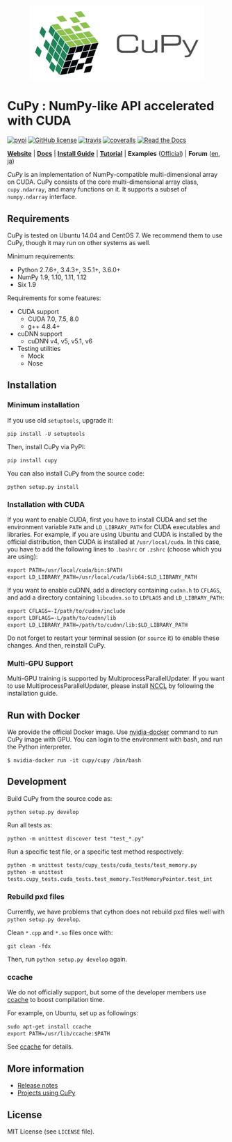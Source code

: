 <div align="center"><img src="docs/image/cupy_logo_1000px.png" width="400"/></div>

# CuPy : NumPy-like API accelerated with CUDA

[![pypi](https://img.shields.io/pypi/v/cupy.svg)](https://pypi.python.org/pypi/cupy)
[![GitHub license](https://img.shields.io/github/license/cupy/cupy.svg)](https://github.com/cupy/cupy)
[![travis](https://img.shields.io/travis/cupy/cupy.svg)](https://travis-ci.org/cupy/cupy)
[![coveralls](https://img.shields.io/coveralls/cupy/cupy.svg)](https://coveralls.io/github/cupy/cupy)
[![Read the Docs](https://readthedocs.org/projects/cupy/badge/?version=stable)](https://docs-cupy.chainer.org/en/stable/)

[**Website**](https://cupy.chainer.org/)
| [**Docs**](https://docs-cupy.chainer.org/en/stable/)
| [**Install Guide**](https://docs-cupy.chainer.org/en/stable/install.html)
| [**Tutorial**](https://docs-cupy.chainer.org/en/stable/tutorial/)
| **Examples** ([Official](https://github.com/cupy/cupy/blob/master/examples))
| **Forum** ([en](https://groups.google.com/forum/#!forum/cupy), [ja](https://groups.google.com/forum/#!forum/cupy-jp))

*CuPy* is an implementation of NumPy-compatible multi-dimensional array on CUDA.
CuPy consists of the core multi-dimensional array class, `cupy.ndarray`, and many functions on it.
It supports a subset of `numpy.ndarray` interface.

## Requirements

CuPy is tested on Ubuntu 14.04 and CentOS 7. We recommend them to use CuPy, though it may run on other systems as well.

Minimum requirements:
- Python 2.7.6+, 3.4.3+, 3.5.1+, 3.6.0+
- NumPy 1.9, 1.10, 1.11, 1.12
- Six 1.9

Requirements for some features:
- CUDA support
  - CUDA 7.0, 7.5, 8.0
  - g++ 4.8.4+
- cuDNN support
  - cuDNN v4, v5, v5.1, v6
- Testing utilities
  - Mock
  - Nose

## Installation

### Minimum installation

If you use old ``setuptools``, upgrade it:

```
pip install -U setuptools
```

Then, install CuPy via PyPI:
```
pip install cupy
```

You can also install CuPy from the source code:
```
python setup.py install
```


### Installation with CUDA

If you want to enable CUDA, first you have to install CUDA and set the environment variable `PATH` and `LD_LIBRARY_PATH` for CUDA executables and libraries.
For example, if you are using Ubuntu and CUDA is installed by the official distribution, then CUDA is installed at `/usr/local/cuda`.
In this case, you have to add the following lines to `.bashrc` or `.zshrc` (choose which you are using):
```
export PATH=/usr/local/cuda/bin:$PATH
export LD_LIBRARY_PATH=/usr/local/cuda/lib64:$LD_LIBRARY_PATH
```


If you want to enable cuDNN, add a directory containing `cudnn.h` to `CFLAGS`, and add a directory containing `libcudnn.so` to `LDFLAGS` and `LD_LIBRARY_PATH`:
```
export CFLAGS=-I/path/to/cudnn/include
export LDFLAGS=-L/path/to/cudnn/lib
export LD_LIBRARY_PATH=/path/to/cudnn/lib:$LD_LIBRARY_PATH
```
Do not forget to restart your terminal session (or `source` it) to enable these changes.
And then, reinstall CuPy.


### Multi-GPU Support

Multi-GPU training is supported by MultiprocessParallelUpdater.
If you want to use MultiprocessParallelUpdater, please install [NCCL](https://github.com/NVIDIA/nccl) by following the installation guide.


## Run with Docker

We provide the official Docker image.
Use [nvidia-docker](https://github.com/NVIDIA/nvidia-docker) command to run CuPy image with GPU.
You can login to the environment with bash, and run the Python interpreter.

```
$ nvidia-docker run -it cupy/cupy /bin/bash
```

## Development

Build CuPy from the source code as:

```
python setup.py develop
```

Run all tests as:

```
python -m unittest discover test "test_*.py"
```

Run a specific test file, or a specific test method respectively:

```
python -m unittest tests/cupy_tests/cuda_tests/test_memory.py
python -m unittest tests.cupy_tests.cuda_tests.test_memory.TestMemoryPointer.test_int
```

### Rebuild pxd files

Currently, we have problems that cython does not rebuild pxd files well with `python setup.py develop`.

Clean `*.cpp` and `*.so` files once with:

```
git clean -fdx
```

Then, run `python setup.py develop` again.

### ccache

We do not officially support, but some of the developer members use [ccache](https://ccache.samba.org/) to boost compilation time.

For example, on Ubuntu, set up as followings:

```
sudo apt-get install ccache
export PATH=/usr/lib/ccache:$PATH
```

See [ccache](https://ccache.samba.org/) for details.

## More information

- [Release notes](https://github.com/cupy/cupy/releases)
- [Projects using CuPy](https://github.com/cupy/cupy/wiki/Projects-using-CuPy)

## License

MIT License (see `LICENSE` file).
